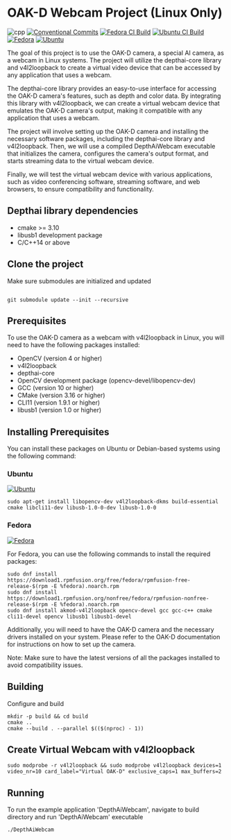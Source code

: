 # OAK-D Webcam Project (Linux Only)

![cpp](https://img.shields.io/badge/C++20-Project-blue.svg?style=flat&logo=c%2B%2B)
[![Conventional Commits](https://img.shields.io/badge/Conventional%20Commits-1.0.0-%23FE5196?logo=conventionalcommits&logoColor=white)](https://conventionalcommits.org)
[![Fedora CI Build](https://github.com/onuralpszr/OAKD_Camera_Virtualcam/actions/workflows/fedora-ci.yml/badge.svg)](https://github.com/onuralpszr/OAKD_Camera_Virtualcam/actions/workflows/fedora-ci.yml)
[![Ubuntu CI Build](https://github.com/onuralpszr/OAKD_Camera_Virtualcam/actions/workflows/ubuntu-ci.yml/badge.svg)](https://github.com/onuralpszr/OAKD_Camera_Virtualcam/actions/workflows/ubuntu-ci.yml)
[![Fedora](https://img.shields.io/badge/Fedora-51A2DA.svg?logo=fedora&logoColor=white)](https://getfedora.org/)
[![Ubuntu](https://img.shields.io/badge/Ubuntu-FE7A16.svg?logo=Ubuntu&logoColor=white)](https://ubuntu.com/)

The goal of this project is to use the OAK-D camera, a special AI camera, as a webcam in Linux systems. The project will utilize the depthai-core library and v4l2loopback to create a virtual video device that can be accessed by any application that uses a webcam.

The depthai-core library provides an easy-to-use interface for accessing the OAK-D camera's features, such as depth and color data. By integrating this library with v4l2loopback, we can create a virtual webcam device that emulates the OAK-D camera's output, making it compatible with any application that uses a webcam.

The project will involve setting up the OAK-D camera and installing the necessary software packages, including the depthai-core library and v4l2loopback. Then, we will use a compiled DepthAiWebcam executable that initializes the camera, configures the camera's output format, and starts streaming data to the virtual webcam device.

Finally, we will test the virtual webcam device with various applications, such as video conferencing software, streaming software, and web browsers, to ensure compatibility and functionality.

## Depthai library dependencies

- cmake >= 3.10
- libusb1 development package
- C/C++14 or above

## Clone the project

Make sure submodules are initialized and updated

```console

git submodule update --init --recursive
```

## Prerequisites

To use the OAK-D camera as a webcam with v4l2loopback in Linux, you will need to have the following packages installed:

- OpenCV (version 4 or higher)
- v4l2loopback
- depthai-core
- OpenCV development package (opencv-devel/libopencv-dev)
- GCC (version 10 or higher)
- CMake (version 3.16 or higher)
- CLI11 (version 1.9.1 or higher)
- libusb1 (version 1.0 or higher)

## Installing Prerequisites

You can install these packages on Ubuntu or Debian-based systems using the following command:

### Ubuntu

[![Ubuntu](https://img.shields.io/badge/Ubuntu-FE7A16.svg?logo=Ubuntu&logoColor=white)](https://ubuntu.com/)

```console
sudo apt-get install libopencv-dev v4l2loopback-dkms build-essential cmake libcli11-dev libusb-1.0-0-dev libusb-1.0-0
```

### Fedora

[![Fedora](https://img.shields.io/badge/Fedora-51A2DA.svg?logo=fedora&logoColor=white)](https://getfedora.org/)

For Fedora, you can use the following commands to install the required packages:

```console
sudo dnf install https://download1.rpmfusion.org/free/fedora/rpmfusion-free-release-$(rpm -E %fedora).noarch.rpm
sudo dnf install https://download1.rpmfusion.org/nonfree/fedora/rpmfusion-nonfree-release-$(rpm -E %fedora).noarch.rpm
sudo dnf install akmod-v4l2loopback opencv-devel gcc gcc-c++ cmake cli11-devel opencv libusb1 libusb1-devel
```

Additionally, you will need to have the OAK-D camera and the necessary drivers installed on your system. Please refer to the OAK-D documentation for instructions on how to set up the camera.

Note: Make sure to have the latest versions of all the packages installed to avoid compatibility issues.

## Building

Configure and build

```console
mkdir -p build && cd build
cmake ..
cmake --build . --parallel $(($(nproc) - 1))
```

## Create Virtual Webcam with v4l2loopback

```console
sudo modprobe -r v4l2loopback && sudo modprobe v4l2loopback devices=1 video_nr=10 card_label="Virtual OAK-D" exclusive_caps=1 max_buffers=2
```

## Running

To run the example application 'DepthAiWebcam', navigate to build directory and run 'DepthAiWebcam' executable

```console
./DepthAiWebcam
```
